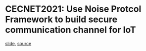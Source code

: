 # CECNET2021: Use Noise Protcol Framework to build secure communication channel for IoT

[slide](<main.pdf>), [source](<main.tex>)
